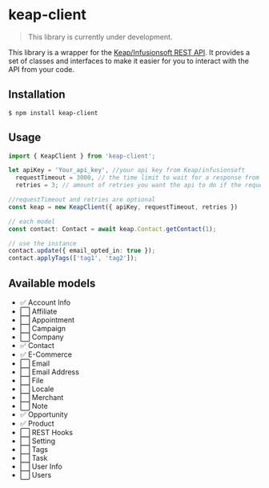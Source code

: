 # keap-client

> This library is currently under development.


This library is a wrapper for the [Keap/Infusionsoft REST API](https://developer.infusionsoft.com/docs/read/REST_API). It provides a set of classes and interfaces to make it easier for you to interact with the API from your code.


## Installation
```
$ npm install keap-client
```

## Usage

```ts
import { KeapClient } from 'keap-client';

let apiKey = 'Your_api_key', //your api key from Keap/infusionsoft
  requestTimeout = 3000, // the time limit to wait for a response from the api
  retries = 3; // amount of retries you want the api to do if the request failed

//requestTimeout and retries are optional
const keap = new KeapClient({ apiKey, requestTimeout, retries }) 

// each model
const contact: Contact = await keap.Contact.getContact(1); 

// use the instance
contact.update({ email_opted_in: true });
contact.applyTags(['tag1', 'tag2']);
```

## Available models


- ✅  Account Info
- ⬜️ Affiliate
- ⬜️ Appointment
- ⬜️ Campaign
- ⬜️ Company
- ✅ Contact
- ✅ E-Commerce
- ⬜️ Email
- ⬜️ Email Address
- ⬜️ File
- ⬜️ Locale
- ⬜️ Merchant
- ⬜️ Note
- ✅ Opportunity
- ✅ Product
- ⬜️ REST Hooks
- ⬜️ Setting
- ⬜️ Tags
- ⬜️ Task
- ⬜️ User Info
- ⬜️ Users